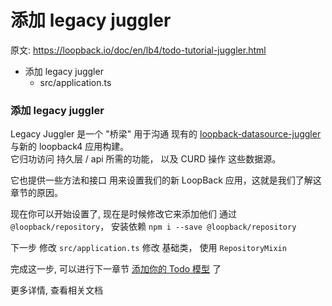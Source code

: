 # 添加 legacy juggler

原文: <https://loopback.io/doc/en/lb4/todo-tutorial-juggler.html>

- 添加 legacy juggler
  - src/application.ts


### 添加 legacy juggler

Legacy Juggler 是一个 "桥梁" 用于沟通 现有的 [loopback-datasource-juggler](https://github.com/strongloop/loopback-datasource-juggler) 与新的 loopback4 应用构建。  
它归功访问 持久层 / api 所需的功能， 以及 CURD 操作 这些数据源。

它也提供一些方法和接口 用来设置我们的新 LoopBack 应用，这就是我们了解这章节的原因。  

现在你可以开始设置了, 现在是时候修改它来添加他们 通过 `@loopback/repository`， 安装依赖 `npm i --save @loopback/repository`  

下一步 修改 `src/application.ts` 修改 基础类， 使用 `RepositoryMixin`

完成这一步, 可以进行下一章节 [添加你的 Todo 模型](/Examples-and-tutorials/itodo-tutorial/add-todo-model.md) 了  

更多详情, 查看相关文档
